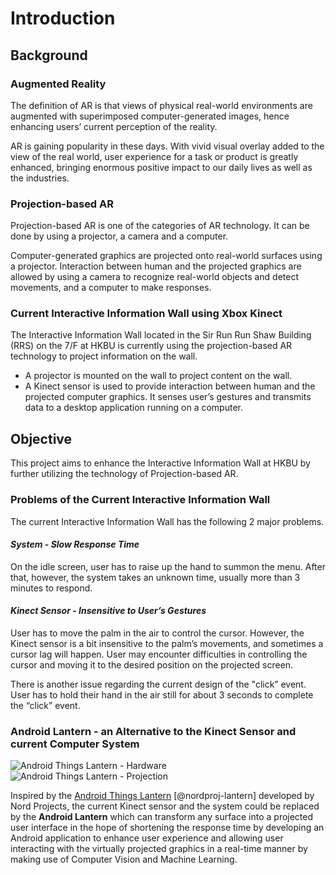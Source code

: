 # Introduction

## Background

### Augmented Reality
The definition of AR is that views of physical real-world environments are augmented with superimposed computer-generated images, hence enhancing users’ current perception of the reality.

AR is gaining popularity in these days. With vivid visual overlay added to the view of the real world, user experience for a task or product is greatly enhanced, bringing enormous positive impact to our daily lives as well as the industries.

<!-- 
To include a reference, add the citation key shown in the references.bib file.
-->

### Projection-based AR
Projection-based AR is one of the categories of AR technology. It can be done by using a projector, a camera and a computer.

Computer-generated graphics are projected onto real-world surfaces using a projector. Interaction between human and the projected graphics are allowed by using a camera to recognize real-world objects and detect movements, and a computer to make responses.

### Current Interactive Information Wall using Xbox Kinect
The Interactive Information Wall located in the Sir Run Run Shaw Building (RRS) on the 7/F at HKBU is currently using the projection-based AR technology to project information on the wall.

- A projector is mounted on the wall to project content on the wall.
- A Kinect sensor is used to provide interaction between human and the projected computer graphics. It senses user’s gestures and transmits data to a desktop application running on a computer.

## Objective
This project aims to enhance the Interactive Information Wall at HKBU by further utilizing the technology of Projection-based AR.

### Problems of the Current Interactive Information Wall
The current Interactive Information Wall has the following 2 major problems.

#### *System - Slow Response Time*
On the idle screen, user has to raise up the hand to summon the menu. After that, however, the system takes an unknown time, usually more than 3 minutes to respond.

#### *Kinect Sensor - Insensitive to User’s Gestures*
User has to move the palm in the air to control the cursor. However, the Kinect sensor is a bit insensitive to the palm’s movements, and sometimes a cursor lag will happen. User may encounter difficulties in controlling the cursor and moving it to the desired position on the projected screen.

There is another issue regarding the current design of the "click” event. User has to hold their hand in the air still for about 3 seconds to complete the “click” event. 

### Android Lantern - an Alternative to the Kinect Sensor and current Computer System

![Android Things Lantern - Hardware](https://lh3.googleusercontent.com/3iPwZB9gchkw2s2yITK9BLdrBTrHS38ter2QOt-WZn9i2k80Q0EirODlOin8osvCSSshPWzQnJbk=s300 "banner-lantern-internal") ![Android Things Lantern - Projection](https://lh3.googleusercontent.com/QGS5ZU5DCoCsjDu2ckgtxKGkwG9JGiGfwmjPQiiLPmLtgOSs-taNnomEUzCb3MIMn-3n8QgX-meU=s300 "banner-lantern-projection")

Inspired by the [Android Things Lantern](https://github.com/nordprojects/lantern) [@nordproj-lantern] developed by Nord Projects, the current Kinect sensor and the system could be replaced by the **Android Lantern** which can transform any surface into a projected user interface in the hope of shortening the response time by developing an Android application to enhance user experience and allowing user interacting with the virtually projected graphics in a real-time manner by making use of Computer Vision and Machine Learning.
